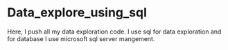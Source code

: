 # Data_explore_using_sql
Here, I push all my data exploration code.
I use sql for data exploration and for database I use microsoft sql server mangement.
